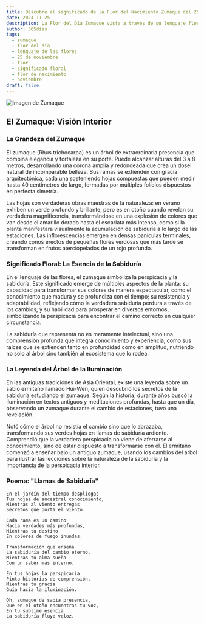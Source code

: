```yaml
---
title: Descubre el significado de la Flor del Nacimiento Zumaque del 25 de noviembre
date: 2024-11-25
description: La Flor del Día Zumaque vista a través de su lenguaje floral e historias
author: 365días
tags:
  - zumaque
  - flor del día
  - lenguaje de las flores
  - 25 de noviembre
  - flor
  - significado floral
  - flor de nacimiento
  - noviembre
draft: false
---
```


![Imagen de Zumaque](https://cdn.pixabay.com/photo/2021/10/17/17/03/sumac-leaves-6718977_1280.jpg#center)


## El Zumaque: Visión Interior

### La Grandeza del Zumaque

El zumaque (Rhus trichocarpa) es un árbol de extraordinaria presencia que combina elegancia y fortaleza en su porte. Puede alcanzar alturas del 3 a 8 metros, desarrollando una corona amplia y redondeada que crea un dosel natural de incomparable belleza. Sus ramas se extienden con gracia arquitectónica, cada una sosteniendo hojas compuestas que pueden medir hasta 40 centímetros de largo, formadas por múltiples folíolos dispuestos en perfecta simetría.

Las hojas son verdaderas obras maestras de la naturaleza: en verano exhiben un verde profundo y brillante, pero es en otoño cuando revelan su verdadera magnificencia, transformándose en una explosión de colores que van desde el amarillo dorado hasta el escarlata más intenso, como si la planta manifestara visualmente la acumulación de sabiduría a lo largo de las estaciones. Las inflorescencias emergen en densas panículas terminales, creando conos erectos de pequeñas flores verdosas que más tarde se transforman en frutos aterciopelados de un rojo profundo.

### Significado Floral: La Esencia de la Sabiduría

En el lenguaje de las flores, el zumaque simboliza la perspicacia y la sabiduría. Este significado emerge de múltiples aspectos de la planta: su capacidad para transformar sus colores de manera espectacular, como el conocimiento que madura y se profundiza con el tiempo; su resistencia y adaptabilidad, reflejando cómo la verdadera sabiduría perdura a través de los cambios; y su habilidad para prosperar en diversos entornos, simbolizando la perspicacia para encontrar el camino correcto en cualquier circunstancia.

La sabiduría que representa no es meramente intelectual, sino una comprensión profunda que integra conocimiento y experiencia, como sus raíces que se extienden tanto en profundidad como en amplitud, nutriendo no solo al árbol sino también al ecosistema que lo rodea.

### La Leyenda del Árbol de la Iluminación

En las antiguas tradiciones de Asia Oriental, existe una leyenda sobre un sabio ermitaño llamado Hui-Wen, quien descubrió los secretos de la sabiduría estudiando el zumaque. Según la historia, durante años buscó la iluminación en textos antiguos y meditaciones profundas, hasta que un día, observando un zumaque durante el cambio de estaciones, tuvo una revelación.

Notó cómo el árbol no resistía el cambio sino que lo abrazaba, transformando sus verdes hojas en llamas de sabiduría ardiente. Comprendió que la verdadera perspicacia no viene de aferrarse al conocimiento, sino de estar dispuesto a transformarse con él. El ermitaño comenzó a enseñar bajo un antiguo zumaque, usando los cambios del árbol para ilustrar las lecciones sobre la naturaleza de la sabiduría y la importancia de la perspicacia interior.

### Poema: "Llamas de Sabiduría"

    En el jardín del tiempo despliegas
    Tus hojas de ancestral conocimiento,
    Mientras al viento entregas
    Secretos que porta el viento.

    Cada rama es un camino
    Hacia verdades más profundas,
    Mientras tu destino
    En colores de fuego inundas.

    Transformación que enseña
    La sabiduría del cambio eterno,
    Mientras tu alma sueña
    Con un saber más interno.

    En tus hojas la perspicacia
    Pinta historias de comprensión,
    Mientras tu gracia
    Guía hacia la iluminación.

    Oh, zumaque de sabia presencia,
    Que en el otoño encuentras tu voz,
    En tu sublime esencia
    La sabiduría fluye veloz.